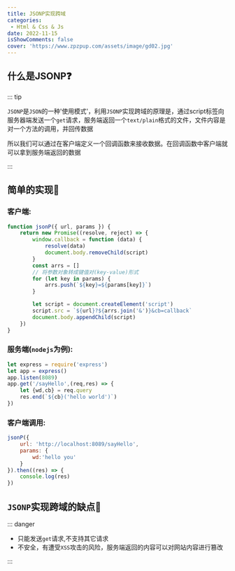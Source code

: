 ```yaml
---
title: JSONP实现跨域
categories: 
 - Html & Css & Js
date: 2022-11-15
isShowComments: false
cover: 'https://www.zpzpup.com/assets/image/gd02.jpg'
---
```


## 什么是JSONP:question:

::: tip

`JSONP`是`JSON`的一种'使用模式'，利用`JSONP`实现跨域的原理是，通过script标签向服务器端发送一个`get`请求，服务端返回一个`text/plain`格式的文件，文件内容是对一个方法的调用，并回传数据

所以我们可以通过在客户端定义一个回调函数来接收数据。在回调函数中客户端就可以拿到服务端返回的数据

:::

## 简单的实现:runner:

### 客户端:

```javascript
function jsonP({ url, params }) {
    return new Promise((resolve, reject) => {
        window.callback = function (data) {
            resolve(data)
            document.body.removeChild(script)
        }
        const arrs = []
        // 将参数对象转成键值对(key-value)形式
        for (let key in params) {
            arrs.push(`${key}=${params[key]}`)
        }

        let script = document.createElement('script')
        script.src = `${url}?${arrs.join('&')}&cb=callback`
        document.body.appendChild(script)
    })
}
```

### 服务端(`nodejs`为例):

```javascript
let express = require('express')
let app = express()
app.listen(8089)
app.get('/sayHello',(req,res) => {
    let {wd,cb} = req.query
    res.end(`${cb}('hello world')`)
})
```

### 客户端调用:

```javascript
jsonP({
    url: 'http://localhost:8089/sayHello',
    params: {
        wd:'hello you'
    }
}).then((res) => {
    console.log(res)
})
```

## `JSONP`实现跨域的缺点:bug:

::: danger

- 只能发送`get`请求,不支持其它请求
- 不安全，有遭受`XSS`攻击的风险，服务端返回的内容可以对网站内容进行篡改

:::